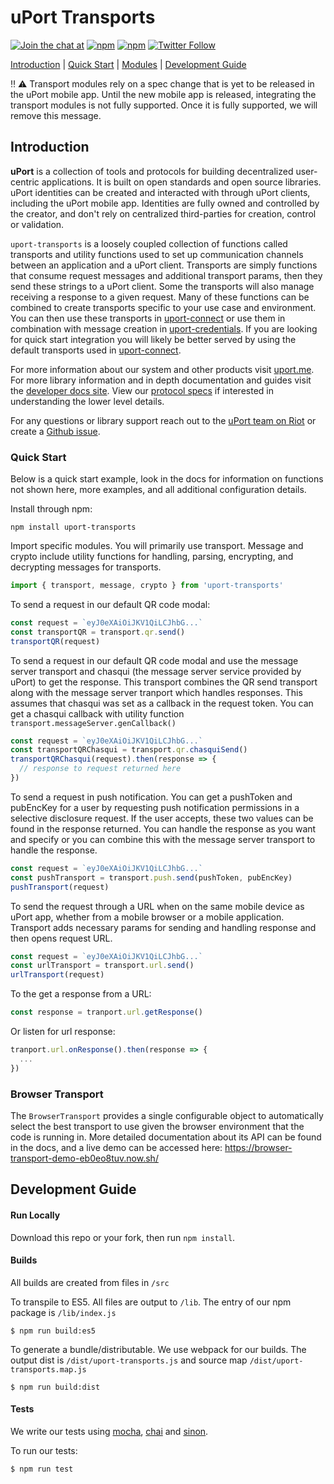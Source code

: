 # uPort Transports

[![Join the chat at](https://img.shields.io/badge/Riot-Join%20chat-green.svg)](https://chat.uport.me/#/login)
[![npm](https://img.shields.io/npm/dt/uport-transports.svg)](https://www.npmjs.com/package/uport-transports)
[![npm](https://img.shields.io/npm/v/uport-transports.svg)](https://www.npmjs.com/package/uport-transports)
[![Twitter Follow](https://img.shields.io/twitter/follow/uport_me.svg?style=social&label=Follow)](https://twitter.com/uport_me)

[Introduction](#introduction) | [Quick Start](#quick-start) | [Modules](docs/guides/modules.md#modules) | [Development Guide](#development-guide)

:bangbang: :warning: Transport modules rely on a spec change that is yet to be released in the uPort mobile app. Until the new mobile app is released, integrating the transport modules is not fully supported. Once it is fully supported, we will remove this message.

## <a name="introduction"></a> Introduction

**uPort** is a collection of tools and protocols for building decentralized user-centric applications. It is built on open standards and open source libraries. uPort identities can be created and interacted with through uPort clients, including the uPort mobile app. Identities are fully owned and controlled by the creator, and don't rely on centralized third-parties for creation, control or validation.

`uport-transports` is a loosely coupled collection of functions called transports and utility functions used to set up communication channels between an application and a uPort client. Transports are simply functions that consume request messages and additional transport params, then they send these strings to a uPort client. Some the transports will also manage receiving a response to a given request. Many of these functions can be combined to create transports specific to your use case and environment. You can then use these transports in [uport-connect](https://github.com/uport-project/uport-connect) or use them in combination with message creation in [uport-credentials](https://github.com/uport-project/uport-credentials). If you are looking for quick start integration you will likely be better served by using the default transports used in [uport-connect](https://github.com/uport-project/uport-connect).

For more information about our system and other products visit [uport.me](https://www.uport.me). For more library information and in depth documentation and guides visit the [developer docs site](http://developer.uport.me). View our [protocol specs](https://github.com/uport-project/specs/) if interested in understanding the lower level details.

For any questions or library support reach out to the [uPort team on Riot](https://chat.uport.me/#/login) or create a [Github issue](https://github.com/uport-project/uport-transports/issues).

### <a name="quick-start"></a> Quick Start

Below is a quick start example, look in the docs for information on functions not shown here, more examples, and all additional configuration details.

Install through npm:

```shell
npm install uport-transports
```

Import specific modules. You will primarily use transport. Message and crypto include utility functions for handling, parsing, encrypting, and decrypting messages for transports.

```javascript
import { transport, message, crypto } from 'uport-transports'
```
To send a request in our default QR code modal:

```javascript
const request = `eyJ0eXAiOiJKV1QiLCJhbG...`
const transportQR = transport.qr.send()
transportQR(request)
```

To send a request in our default QR code modal and use the message server transport and chasqui (the message server service provided by uPort) to get the response. This transport combines the QR send transport along with the message server tranport which handles responses. This assumes that chasqui was set as a callback in the request token. You can get a chasqui callback with utility function `transport.messageServer.genCallback()`

```javascript
const request = `eyJ0eXAiOiJKV1QiLCJhbG...`
const transportQRChasqui = transport.qr.chasquiSend()
transportQRChasqui(request).then(response => {
  // response to request returned here
})
```

To send a request in push notification. You can get a pushToken and pubEncKey for a user by requesting push notification permissions in a selective disclosure request. If the user accepts, these two values can be found in the response returned. You can handle the response as you want and specify or you can combine this with the message server transport to handle the response.

```javascript
const request = `eyJ0eXAiOiJKV1QiLCJhbG...`
const pushTransport = transport.push.send(pushToken, pubEncKey)
pushTransport(request)
```
To send the request through a URL when on the same mobile device as uPort app, whether from a mobile browser or a mobile application. Transport adds necessary params for sending and handling response and then opens request URL.

```javascript
const request = `eyJ0eXAiOiJKV1QiLCJhbG...`
const urlTransport = transport.url.send()
urlTransport(request)
```
To the get a response from a URL:

```javascript
const response = tranport.url.getResponse()
```

Or listen for url response:
```javascript
tranport.url.onResponse().then(response => {
  ...
})
```

### <a name="browser-transport"></a> Browser Transport

The `BrowserTransport` provides a single configurable object to automatically select the best transport to use given the browser environment that the code is running in.  More detailed documentation about its API can be found in the docs, and a live demo can be accessed here: https://browser-transport-demo-eb0eo8tuv.now.sh/

## <a name="development-guide"></a> Development Guide

#### Run Locally

Download this repo or your fork, then run `npm install`.

#### <a name="build"></a> Builds

All builds are created from files in `/src`

To transpile to ES5. All files are output to `/lib`. The entry of our npm package is `/lib/index.js`

```shell
$ npm run build:es5
```

To generate a bundle/distributable. We use webpack for our builds. The output dist is `/dist/uport-transports.js` and source map `/dist/uport-transports.map.js`

```shell
$ npm run build:dist
```

#### <a name="test"></a> Tests

We write our tests using [mocha](http://mochajs.org), [chai](http://chaijs.com) and [sinon](http://sinonjs.org).

To run our tests:

```shell
$ npm run test
```
